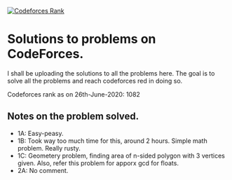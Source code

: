 [![Codeforces Rank](https://img.shields.io/badge/codeforces-1082-lightgrey.svg)](https://codeforces.com/profile/aCoderfml)

# Solutions to problems on CodeForces.

I shall be uploading the solutions to all the problems here.
The goal is to solve all the problems and reach codeforces red in doing so.


Codeforces rank as on 26th-June-2020: 1082


## Notes on the problem solved.

* 1A: Easy-peasy.
* 1B: Took way too much time for this, around 2 hours. Simple math problem. Really rusty.
* 1C: Geometery problem, finding area of n-sided polygon with 3 vertices given. Also, refer this problem for apporx gcd for floats.
* 2A: No comment.
